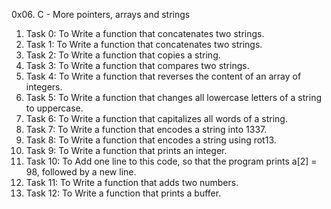 0x06. C - More pointers, arrays and strings
1. Task 0: To Write a function that concatenates two strings.
2. Task 1: To Write a function that concatenates two strings.
3. Task 2: To Write a function that copies a string.
4. Task 3: To Write a function that compares two strings.
5. Task 4: To Write a function that reverses the content of an array of integers.
6. Task 5: To Write a function that changes all lowercase letters of a string to uppercase.
7. Task 6: To Write a function that capitalizes all words of a string.
8. Task 7: To Write a function that encodes a string into 1337.
9. Task 8: To Write a function that encodes a string using rot13.
10. Task 9: To Write a function that prints an integer.
11. Task 10: To Add one line to this code, so that the program prints a[2] = 98, followed by a new line.
12. Task 11: To Write a function that adds two numbers.
13. Task 12: To Write a function that prints a buffer.

